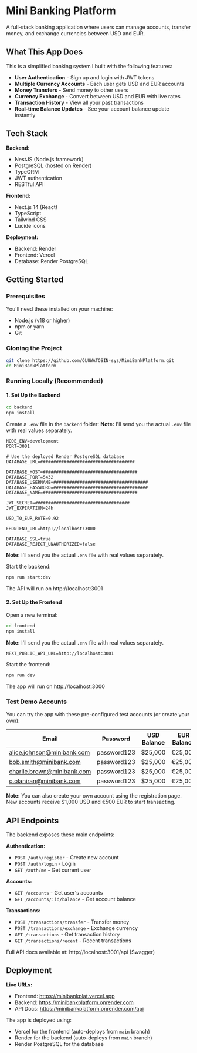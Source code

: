 # Mini Banking Platform

A full-stack banking application where users can manage accounts, transfer money, and exchange currencies between USD and EUR.

## What This App Does

This is a simplified banking system I built with the following features:

- **User Authentication** - Sign up and login with JWT tokens
- **Multiple Currency Accounts** - Each user gets USD and EUR accounts
- **Money Transfers** - Send money to other users
- **Currency Exchange** - Convert between USD and EUR with live rates
- **Transaction History** - View all your past transactions
- **Real-time Balance Updates** - See your account balance update instantly

## Tech Stack

**Backend:**
- NestJS (Node.js framework)
- PostgreSQL (hosted on Render)
- TypeORM
- JWT authentication
- RESTful API

**Frontend:**
- Next.js 14 (React)
- TypeScript
- Tailwind CSS
- Lucide icons

**Deployment:**
- Backend: Render
- Frontend: Vercel
- Database: Render PostgreSQL

## Getting Started

### Prerequisites

You'll need these installed on your machine:
- Node.js (v18 or higher)
- npm or yarn
- Git

### Cloning the Project

```bash
git clone https://github.com/OLUWATOSIN-sys/MiniBankPlatform.git
cd MiniBankPlatform
```

### Running Locally (Recommended)

#### 1. Set Up the Backend

```bash
cd backend
npm install
```

Create a `.env` file in the `backend` folder:
**Note:** I'll send you the actual `.env` file with real values separately.

```env
NODE_ENV=development
PORT=3001

# Use the deployed Render PostgreSQL database
DATABASE_URL=####################################

DATABASE_HOST=####################################
DATABASE_PORT=5432
DATABASE_USERNAME=####################################
DATABASE_PASSWORD=####################################
DATABASE_NAME=####################################

JWT_SECRET=####################################
JWT_EXPIRATION=24h

USD_TO_EUR_RATE=0.92

FRONTEND_URL=http://localhost:3000

DATABASE_SSL=true
DATABASE_REJECT_UNAUTHORIZED=false
```

**Note:** I'll send you the actual `.env` file with real values separately.

Start the backend:

```bash
npm run start:dev
```

The API will run on http://localhost:3001

#### 2. Set Up the Frontend

Open a new terminal:

```bash
cd frontend
npm install
```

**Note:** I'll send you the actual `.env` file with real values separately.

```env
NEXT_PUBLIC_API_URL=http://localhost:3001
```

Start the frontend:

```bash
npm run dev
```

The app will run on http://localhost:3000

### Test Demo Accounts

You can try the app with these pre-configured test accounts (or create your own):

| Email | Password | USD Balance | EUR Balance |
|-------|----------|-------------|-------------|
| alice.johnson@minibank.com | password123 | $25,000 | €25,000 |
| bob.smith@minibank.com | password123 | $25,000 | €25,000 |
| charlie.brown@minibank.com | password123 | $25,000 | €25,000 |
| o.olaniran@minibank.com | password123 | $25,000 | €25,000 |

**Note:** You can also create your own account using the registration page. New accounts receive $1,000 USD and €500 EUR to start transacting.

## API Endpoints

The backend exposes these main endpoints:

**Authentication:**
- `POST /auth/register` - Create new account
- `POST /auth/login` - Login
- `GET /auth/me` - Get current user

**Accounts:**
- `GET /accounts` - Get user's accounts
- `GET /accounts/:id/balance` - Get account balance

**Transactions:**
- `POST /transactions/transfer` - Transfer money
- `POST /transactions/exchange` - Exchange currency
- `GET /transactions` - Get transaction history
- `GET /transactions/recent` - Recent transactions

Full API docs available at: http://localhost:3001/api (Swagger)

## Deployment

**Live URLs:**
- Frontend: https://minibankplat.vercel.app
- Backend: https://minibankplatform.onrender.com
- API Docs: https://minibankplatform.onrender.com/api

The app is deployed using:
- Vercel for the frontend (auto-deploys from `main` branch)
- Render for the backend (auto-deploys from `main` branch)
- Render PostgreSQL for the database
